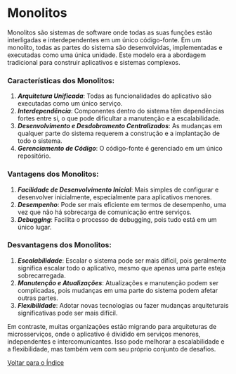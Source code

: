 # Monolitos

Monolitos são sistemas de software onde todas as suas funções estão interligadas e interdependentes em um único código-fonte. Em um monolito, todas as partes do sistema são desenvolvidas, implementadas e executadas como uma única unidade. Este modelo era a abordagem tradicional para construir aplicativos e sistemas complexos.

### Características dos Monolitos:

1. _**Arquitetura Unificada**_: Todas as funcionalidades do aplicativo são executadas como um único serviço.
2. _**Interdependência**_: Componentes dentro do sistema têm dependências fortes entre si, o que pode dificultar a manutenção e a escalabilidade.
3. _**Desenvolvimento e Desdobramento Centralizados**_: As mudanças em qualquer parte do sistema requerem a construção e a implantação de todo o sistema.
4. _**Gerenciamento de Código**_: O código-fonte é gerenciado em um único repositório.

### Vantagens dos Monolitos:

1. _**Facilidade de Desenvolvimento Inicial**_: Mais simples de configurar e desenvolver inicialmente, especialmente para aplicativos menores.
2. _**Desempenho**_: Pode ser mais eficiente em termos de desempenho, uma vez que não há sobrecarga de comunicação entre serviços.
3. _**Debugging**_: Facilita o processo de debugging, pois tudo está em um único lugar.

### Desvantagens dos Monolitos:

1. _**Escalabilidade**_: Escalar o sistema pode ser mais difícil, pois geralmente significa escalar todo o aplicativo, mesmo que apenas uma parte esteja sobrecarregada.
2. _**Manutenção e Atualizações**_: Atualizações e manutenção podem ser complicadas, pois mudanças em uma parte do sistema podem afetar outras partes.
3. _**Flexibilidade**_: Adotar novas tecnologias ou fazer mudanças arquiteturais significativas pode ser mais difícil.

Em contraste, muitas organizações estão migrando para arquiteturas de microsserviços, onde o aplicativo é dividido em serviços menores, independentes e intercomunicantes. Isso pode melhorar a escalabilidade e a flexibilidade, mas também vem com seu próprio conjunto de desafios.

[Voltar para o Índice](/README.md)